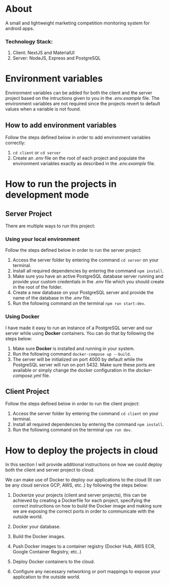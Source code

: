 # About

A small and lightweight marketing competition monitoring
system for android apps.

### Technology Stack:

1. Client: NextJS and MaterialUI
2. Server: NodeJS, Express and PostgreSQL


# Environment variables

Environment variables can be added for both the client and the server project based on the intructions
given to you in the <em>.env.example</em> file. The environment variables are not required since the projects
revert to default values when a variable is not found.

## How to add environment variables

Follow the steps defined below in order to add environment variables correctly:

1. `cd client` or `cd server`
2. Create an <em>.env</em> file on the root of each project and populate the environment variables exactly as 
described in the <em>.env.example</em> file.


# How to run the projects in development mode

## Server Project

There are multiple ways to run this project:

### Using your local environment

Follow the steps defined below in order to run the server project:

1. Access the server folder by entering the command `cd server` on your terminal.
2. Install all required dependencies by entering the command `npm install`.
3. Make sure you have an active PostgreSQL database server running and provide your custom 
credentials in the <em>.env</em> file which you should create in the root of the folder.
4. Create a new database on your PostgreSQL server and provide the name of the database in 
the <em>.env</em> file.
5. Run the following command on the terminal `npm run start:dev`.

### Using Docker

I have made it easy to run an instance of a PostgreSQL server and our server while using <strong>Docker</strong>
containers. You can do that by following the steps below:

1. Make sure <strong>Docker</strong> is installed and running in your system.
2. Run the following command `docker-compose up --build`.
3. The server will be initialized on port 4000 by default while the PostgreSQL server will run on port 5432.
Make sure these ports are available or simply change the docker configuration in the <em>docker-compose.yml</em> file.

## Client Project

Follow the steps defined below in order to run the client project:

1. Access the server folder by entering the command `cd client` on your terminal.
2. Install all required dependencies by entering the command `npm install`.
5. Run the following command on the terminal `npm run dev`.



# How to deploy the projects in cloud

In this section I will provide additional instructions on how we could deploy both the client and server
project to cloud.

We can make use of Docker to deploy our applications to the cloud (It can be any cloud service GCP, AWS, etc..)
by following the steps below:

1. Dockerize your projects (client and server projects), this can be achieved by creating a Dockerfile
for each project, specifying the correct instructions on how to build the Docker image and making sure we are 
exposing the correct ports in order to communicate with the outside world.

2. Docker your database.

3. Build the Docker images.

4. Push Docker images to a container registry (Docker Hub, AWS ECR, Google Container Registry, etc..)

5. Deploy Docker containers to the cloud. 

6. Configure any necessary networking or port mappings to expose your application to the outside world.